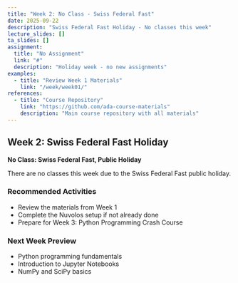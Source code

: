 ```yaml
---
title: "Week 2: No Class - Swiss Federal Fast"
date: 2025-09-22
description: "Swiss Federal Fast Holiday - No classes this week"
lecture_slides: []
ta_slides: []
assignment:
  title: "No Assignment"
  link: "#"
  description: "Holiday week - no new assignments"
examples:
  - title: "Review Week 1 Materials"
    link: "/week/week01/"
references:
  - title: "Course Repository"
    link: "https://github.com/ada-course-materials"
    description: "Main course repository with all materials"
---
```


## Week 2: Swiss Federal Fast Holiday

**No Class: Swiss Federal Fast, Public Holiday**

There are no classes this week due to the Swiss Federal Fast public holiday.

### Recommended Activities

- Review the materials from Week 1
- Complete the Nuvolos setup if not already done
- Prepare for Week 3: Python Programming Crash Course

### Next Week Preview
- Python programming fundamentals
- Introduction to Jupyter Notebooks
- NumPy and SciPy basics
